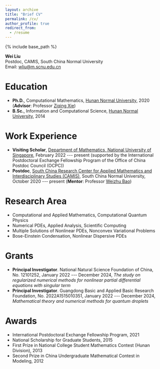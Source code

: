 ```yaml
---
layout: archive
title: "Brief CV"
permalink: /cv/
author_profile: true
redirect_from:
  - /resume
---
```


{% include base_path %}

<!-- &nbsp; -->

<!-- Brief CV -->

**Wei Liu** <br>
Postdoc, CAMIS, South China Normal University <br>
Email: wliu@m.scnu.edu.cn


Education
======
* **Ph.D.**, Computational Mathematics, [Hunan Normal University](https://www.hunnu.edu.cn), 2020 (**Advisor**: Professor [Ziqing Xie](https://mc.hunnu.edu.cn/info/1665/4995.htm)) 
* **B.Sc.**, Information and Computational Science, [Hunan Normal University](https://www.hunnu.edu.cn), 2014


Work Experience
======
* **Visiting Scholar**, [Department of Mathematics, National University of Singapore](https://www.math.nus.edu.sg), February 2022 --- present (supported by the International Postdoctoral Exchange Fellowship Program of the Office of China Postdoc Council (OCPC))
* **Postdoc**, [South China Research Center for Applied Mathematics and Interdisciplinary Studies (CAMIS)](http://camis.scnu.edu.cn/), South China Normal University, October 2020 --- present (**Mentor**: Professor [Weizhu Bao](https://blog.nus.edu.sg/matbwz/))


Research Area
======
<!-- Computational quantum physics, Bose-Einstein condensation, Nonlinear dispersive PDEs, Numerical methods for PDEs, Multiple solutions of nonlinear PDEs -->
* Computational and Applied Mathematics, Computational Quantum Physics
* Numerical PDEs, Applied Analysis, Scientific Computing
* Multiple Solutions of Nonlinear PDEs, Nonconvex Variational Problems
* Bose-Einstein Condensation, Nonlinear Dispersive PDEs 



Grants
======
* **Principal Investigator**. National Natural Science Foundation of China, No. 12101252, January 2022 --- December 2024, _The study on regularized numerical methods for nonlinear partial differential equations with singular term_
* **Principal Investigator**. Guangdong Basic and Applied Basic Research Foundation, No. 2022A1515010351, January 2022 --- December 2024, _Mathematical theory and numerical methods for quantum droplets_

<!-- * **Participant**. National Natural Science Foundation of China, No. 12171148, January 2022 --- December 2025 (PI: Ziqing Xie), _The study on two types of novel methods for solving multiple solutions of nonlinear PDEs and their applications_
* **Participant**. National Natural Science Foundation of China, No. 11971007, January 2020 --- December 2023 (PI: Yongjun Yuan), _The study of efficient numerical methods to simulate ground states and dynamics of general spinor Bose-Einstein condensates_
 -->


Awards
======
* International Postdoctoral Exchange Fellowship Program, 2021
* National Scholarship for Graduate Students, 2015
* First Prize in National College Student Mathematics Contest (Hunan Division), 2013
* Second Prize in China Undergraduate Mathematical Contest in Modeling, 2012



<!--   
Skills
======
* Skill 1
* Skill 2
  * Sub-skill 2.1
  * Sub-skill 2.2
  * Sub-skill 2.3
* Skill 3

Publications
======
  <ul>{% for post in site.publications %}
    {% include archive-single-cv.html %}
  {% endfor %}</ul>
  
Talks
======
  <ul>{% for post in site.talks %}
    {% include archive-single-talk-cv.html %}
  {% endfor %}</ul>
  
Teaching
======
  <ul>{% for post in site.teaching %}
    {% include archive-single-cv.html %}
  {% endfor %}</ul>
  
Service and leadership
======
* Currently signed in to 43 different slack teams
 -->


